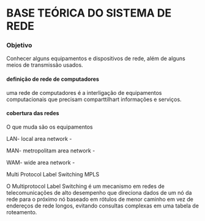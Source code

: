 # BASE TEÓRICA DO SISTEMA DE REDE

### Objetivo

Conhecer alguns equipamentos e dispositivos de rede, além de alguns meios de transmissão usados.

#### definição de rede de computadores

uma rede de computadores é a interligação de equipamentos computacionais que precisam comparttilhart informações e serviços.

#### cobertura das redes

O que muda são os equipamentos

LAN- local area network -   

MAN- metropolitam area network -  

WAM- wide area network -  

Multi Protocol Label Switching MPLS

O Multiprotocol Label Switching é um mecanismo em redes de telecomunicações de alto desempenho que direciona dados de um nó da rede para o próximo nó baseado em rótulos de menor caminho em vez de endereços de rede longos, evitando consultas complexas em uma tabela de roteamento.
